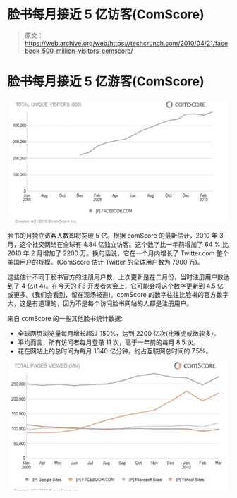 # 脸书每月接近 5 亿访客(ComScore)

> 原文：<https://web.archive.org/web/https://techcrunch.com/2010/04/21/facebook-500-million-visitors-comscore/>

# 脸书每月接近 5 亿游客(ComScore)

![](img/cf21edbd100b1e95c25ff37d57edc3a9.png)

脸书的月独立访客人数即将突破 5 亿。根据 comScore 的最新估计，2010 年 3 月，这个社交网络在全球有 4.84 亿独立访客。这个数字比一年前增加了 64 %,比 2010 年 2 月增加了 2200 万。换句话说，它在一个月内增长了 Twitter.com 整个美国用户的规模。(ComScore 估计 Twitter 的全球用户数为 7900 万)。

这些估计不同于脸书官方的注册用户数，上次更新是在二月份，当时注册用户数达到了 4 亿(t 4)。在今天的 F8 开发者大会上，它可能会将这个数字更新到 4.5 亿或更多。(我们会看到，留在现场报道)。comScore 的数字往往比脸书的官方数字大，这是有道理的，因为不是每个访问脸书网站的人都是注册用户。

来自 comScore 的一些其他脸书统计数据:

*   全球网页浏览量每月增长超过 150%，达到 2200 亿次(比雅虎或微软多)。
*   平均而言，所有访问者每月登录 11 次，高于一年前的每月 8.5 次。
*   花在网站上的总时间为每月 1340 亿分钟，约占互联网总时间的 7.5%。

![](img/8f46f1b0ed40a9168268cf0feb3dfdb1.png)